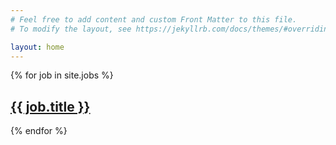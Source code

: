 ```yaml
---
# Feel free to add content and custom Front Matter to this file.
# To modify the layout, see https://jekyllrb.com/docs/themes/#overriding-theme-defaults

layout: home
---
```


{% for job in site.jobs %}
  <h2>
    <a href="{{ job.url | relative_url }}">
      {{ job.title }}
    </a>
  </h2>
{% endfor %}
